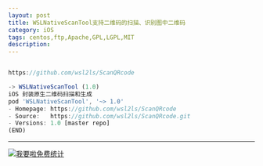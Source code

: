 ```yaml
---
layout: post
title: WSLNativeScanTool支持二维码的扫描、识别图中二维码
category: iOS
tags: centos,ftp,Apache,GPL,LGPL,MIT
description: 
---
```


```javascript

https://github.com/wsl2ls/ScanQRcode

-> WSLNativeScanTool (1.0)
iOS 封装原生二维码扫描和生成
pod 'WSLNativeScanTool', '~> 1.0'
- Homepage: https://github.com/wsl2ls/ScanQRcode
- Source:   https://github.com/wsl2ls/ScanQRcode.git
- Versions: 1.0 [master repo]
(END)


```



---


<script language="javascript" type="text/javascript" src="//js.users.51.la/19176892.js"></script>
<noscript><a href="//www.51.la/?19176892" target="_blank"><img alt="&#x6211;&#x8981;&#x5566;&#x514D;&#x8D39;&#x7EDF;&#x8BA1;" src="//img.users.51.la/19176892.asp" style="border:none" /></a></noscript>

